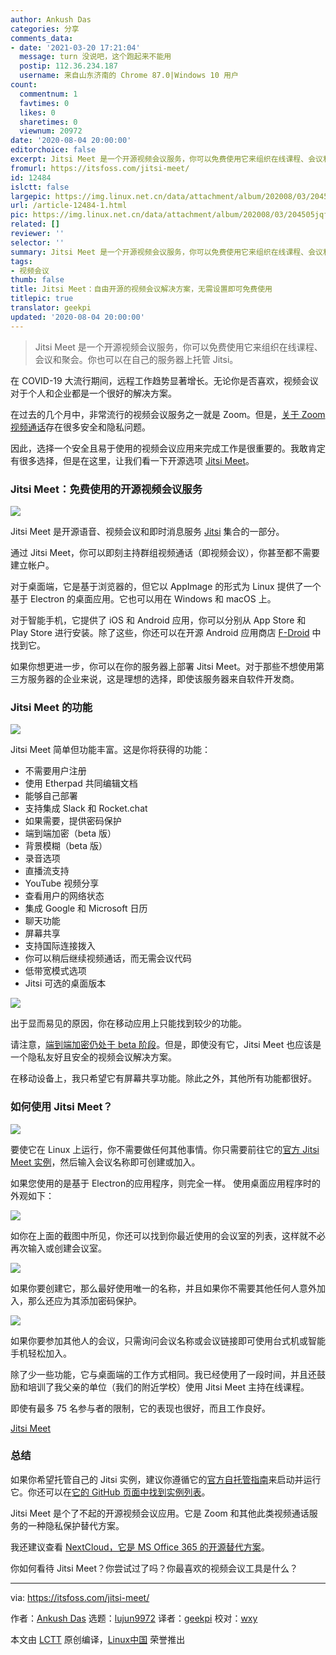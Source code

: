 ```yaml
---
author: Ankush Das
categories: 分享
comments_data:
- date: '2021-03-20 17:21:04'
  message: turn 没说吧，这个跑起来不能用
  postip: 112.36.234.187
  username: 来自山东济南的 Chrome 87.0|Windows 10 用户
count:
  commentnum: 1
  favtimes: 0
  likes: 0
  sharetimes: 0
  viewnum: 20972
date: '2020-08-04 20:00:00'
editorchoice: false
excerpt: Jitsi Meet 是一个开源视频会议服务，你可以免费使用它来组织在线课程、会议和聚会。你也可以在自己的服务器上托管 Jitsi。
fromurl: https://itsfoss.com/jitsi-meet/
id: 12484
islctt: false
largepic: https://img.linux.net.cn/data/attachment/album/202008/03/204505jqf2ffaq4o4qo22b.png
url: /article-12484-1.html
pic: https://img.linux.net.cn/data/attachment/album/202008/03/204505jqf2ffaq4o4qo22b.png.thumb.jpg
related: []
reviewer: ''
selector: ''
summary: Jitsi Meet 是一个开源视频会议服务，你可以免费使用它来组织在线课程、会议和聚会。你也可以在自己的服务器上托管 Jitsi。
tags:
- 视频会议
thumb: false
title: Jitsi Meet：自由开源的视频会议解决方案，无需设置即可免费使用
titlepic: true
translator: geekpi
updated: '2020-08-04 20:00:00'
---
```



> Jitsi Meet 是一个开源视频会议服务，你可以免费使用它来组织在线课程、会议和聚会。你也可以在自己的服务器上托管 Jitsi。


在 COVID-19 大流行期间，远程工作趋势显著增长。无论你是否喜欢，视频会议对于个人和企业都是一个很好的解决方案。


在过去的几个月中，非常流行的视频会议服务之一就是 Zoom。但是，[关于 Zoom 视频通话](https://www.tomsguide.com/news/zoom-security-privacy-woes)存在很多安全和隐私问题。


因此，选择一个安全且易于使用的视频会议应用来完成工作是很重要的。我敢肯定有很多选择，但是在这里，让我们看一下开源选项 [Jitsi Meet](https://meet.jit.si/)。


### Jitsi Meet：免费使用的开源视频会议服务


![](/data/attachment/album/202008/03/204505jqf2ffaq4o4qo22b.png)


Jitsi Meet 是开源语音、视频会议和即时消息服务 [Jitsi](https://jitsi.org/) 集合的一部分。


通过 Jitsi Meet，你可以即刻主持群组视频通话（即视频会议），你甚至都不需要建立帐户。


对于桌面端，它是基于浏览器的，但它以 AppImage 的形式为 Linux 提供了一个基于 Electron 的桌面应用。它也可以用在 Windows 和 macOS 上。


对于智能手机，它提供了 iOS 和 Android 应用，你可以分别从 App Store 和 Play Store 进行安装。除了这些，你还可以在开源 Android 应用商店 [F-Droid](https://f-droid.org/en/packages/org.jitsi.meet/) 中找到它。


如果你想更进一步，你可以在你的服务器上部署 Jitsi Meet。对于那些不想使用第三方服务器的企业来说，这是理想的选择，即使该服务器来自软件开发商。


### Jitsi Meet 的功能


![](/data/attachment/album/202008/03/204514lq7cnnnackzzkd5y.jpg)


Jitsi Meet 简单但功能丰富。这是你将获得的功能：


* 不需要用户注册
* 使用 Etherpad 共同编辑文档
* 能够自己部署
* 支持集成 Slack 和 Rocket.chat
* 如果需要，提供密码保护
* 端到端加密（beta 版）
* 背景模糊（beta 版）
* 录音选项
* 直播流支持
* YouTube 视频分享
* 查看用户的网络状态
* 集成 Google 和 Microsoft 日历
* 聊天功能
* 屏幕共享
* 支持国际连接拨入
* 你可以稍后继续视频通话，而无需会议代码
* 低带宽模式选项
* Jitsi 可选的桌面版本


![](/data/attachment/album/202008/03/204537ig92p99g3pgggvzg.png)


出于显而易见的原因，你在移动应用上只能找到较少的功能。


请注意，[端到端加密仍处于 beta 阶段](https://jitsi.org/blog/e2ee/)。但是，即使没有它，Jitsi Meet 也应该是一个隐私友好且安全的视频会议解决方案。


在移动设备上，我只希望它有屏幕共享功能。除此之外，其他所有功能都很好。


### 如何使用 Jitsi Meet？


![](/data/attachment/album/202008/03/204551cmc3scf82f8zum4l.png)


要使它在 Linux 上运行，你不需要做任何其他事情。你只需要前往它的[官方 Jitsi Meet 实例](https://meet.jit.si/)，然后输入会议名称即可创建或加入。


如果您使用的是基于 Electron的应用程序，则完全一样。 使用桌面应用程序时的外观如下：


![](/data/attachment/album/202008/03/204645kpej0ni2h02vb4it.png)


如你在上面的截图中所见，你还可以找到你最近使用的会议室的列表，这样就不必再次输入或创建会议室。


![](/data/attachment/album/202008/03/204718y39wkl5t3kl3kmk4.png)


如果你要创建它，那么最好使用唯一的名称，并且如果你不需要其他任何人意外加入，那么还应为其添加密码保护。


![](/data/attachment/album/202008/03/204741xihdbqi5hclhb32i.png)


如果你要参加其他人的会议，只需询问会议名称或会议链接即可使用台式机或智能手机轻松加入。


除了少一些功能，它与桌面端的工作方式相同。我已经使用了一段时间，并且还鼓励和培训了我父亲的单位（我们的附近学校）使用 Jitsi Meet 主持在线课程。


即使有最多 75 名参与者的限制，它的表现也很好，而且工作良好。


[Jitsi Meet](https://meet.jit.si)


### 总结


如果你希望托管自己的 Jitsi 实例，建议你遵循它的[官方自托管指南](https://jitsi.github.io/handbook/docs/devops-guide/devops-guide-quickstart)来启动并运行它。你还可以在[它的 GitHub 页面中找到实例列表](https://github.com/jitsi/jitsi-meet/wiki/Jitsi-Meet-Instances)。


Jitsi Meet 是个了不起的开源视频会议应用。它是 Zoom 和其他此类视频通话服务的一种隐私保护替代方案。


我还建议查看 [NextCloud，它是 MS Office 365 的开源替代方案](https://itsfoss.com/nextcloud/)。


你如何看待 Jitsi Meet？你尝试过了吗？你最喜欢的视频会议工具是什么？




---


via: <https://itsfoss.com/jitsi-meet/>


作者：[Ankush Das](https://itsfoss.com/author/ankush/) 选题：[lujun9972](https://github.com/lujun9972) 译者：[geekpi](https://github.com/geekpi) 校对：[wxy](https://github.com/wxy)


本文由 [LCTT](https://github.com/LCTT/TranslateProject) 原创编译，[Linux中国](https://linux.cn/) 荣誉推出